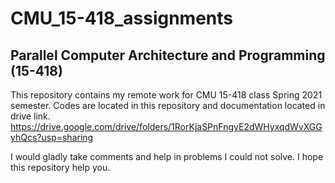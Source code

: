 # CMU_15-418_assignments
## Parallel Computer Architecture and Programming (15-418)
This repository contains my remote work for CMU 15-418 class Spring 2021 semester. 
Codes are located in this repository and documentation located in drive link.
https://drive.google.com/drive/folders/1RorKjaSPnFngyE2dWHyxqdWvXGGyhQcs?usp=sharing

I would gladly take comments and help in problems I could not solve.
I hope this repository help you.
